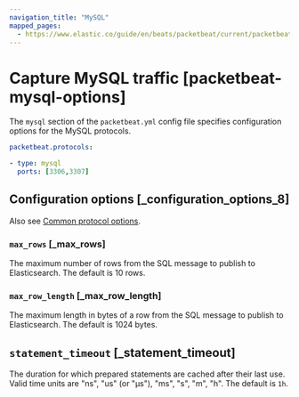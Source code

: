 ```yaml
---
navigation_title: "MySQL"
mapped_pages:
  - https://www.elastic.co/guide/en/beats/packetbeat/current/packetbeat-mysql-options.html
---
```


# Capture MySQL traffic [packetbeat-mysql-options]


The `mysql` section of the `packetbeat.yml` config file specifies configuration options for the MySQL protocols.

```yaml
packetbeat.protocols:

- type: mysql
  ports: [3306,3307]
```

## Configuration options [_configuration_options_8]

Also see [Common protocol options](/reference/packetbeat/common-protocol-options.md).

### `max_rows` [_max_rows]

The maximum number of rows from the SQL message to publish to Elasticsearch. The default is 10 rows.


### `max_row_length` [_max_row_length]

The maximum length in bytes of a row from the SQL message to publish to Elasticsearch. The default is 1024 bytes.



## `statement_timeout` [_statement_timeout]

The duration for which prepared statements are cached after their last use. Valid time units are "ns", "us" (or "µs"), "ms", "s", "m", "h". The default is `1h`.


